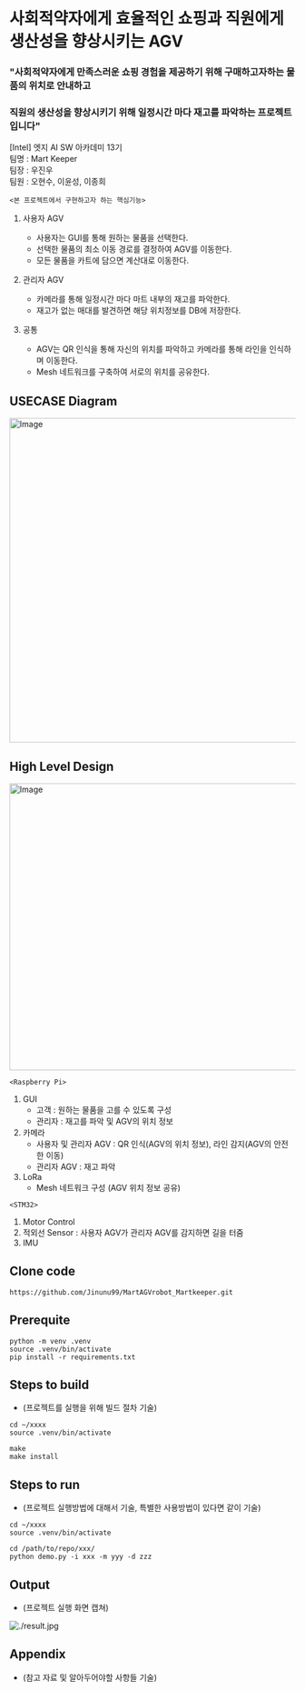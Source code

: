 # 사회적약자에게 효율적인 쇼핑과 직원에게 생산성을 향상시키는 AGV
### "사회적약자에게 만족스러운 쇼핑 경험을 제공하기 위해 구매하고자하는 물품의 위치로 안내하고
### 직원의 생산성을 향상시키기 위해  일정시간 마다 재고를 파악하는 프로젝트입니다"


  
[Intel] 엣지 AI SW 아카데미 13기  
팀명 : Mart Keeper  
팀장 : 우진우  
팀원 : 오현수, 이윤성, 이종희  
  
  
  
`<본 프로젝트에서 구현하고자 하는 핵심기능>`  
1. 사용자 AGV  
   * 사용자는 GUI를 통해 원하는 물품을 선택한다.
   * 선택한 물품의 최소 이동 경로를 결정하여 AGV를 이동한다.
   * 모든 물품을 카트에 담으면 계산대로 이동한다.

2. 관리자 AGV  
   * 카메라를 통해 일정시간 마다 마트 내부의 재고를 파악한다.
   * 재고가 없는 매대를 발견하면 해당 위치정보를 DB에 저장한다.

3. 공통  
   * AGV는 QR 인식을 통해 자신의 위치를 파악하고 카메라를 통해 라인을 인식하며 이동한다.
   * Mesh 네트워크를 구축하여 서로의 위치를 공유한다.
  
  
## USECASE Diagram  
<img width="698" height="571" alt="Image" src="https://github.com/user-attachments/assets/fb9f603c-180b-4c33-b9d5-93e67859392e" />  

  
## High Level Design
<img width="769" height="505" alt="Image" src="https://github.com/user-attachments/assets/00f3d486-be05-4c23-9fb6-ddde2aca593c" />  


`<Raspberry Pi>`  
1. GUI  
   * 고객 : 원하는 물품을 고를 수 있도록 구성  
   * 관리자 : 재고를 파악 및 AGV의 위치 정보  
2. 카메라  
   * 사용자 및 관리자 AGV : QR 인식(AGV의 위치 정보), 라인 감지(AGV의 안전한 이동)  
   * 관리자 AGV : 재고 파악  
3. LoRa  
   * Mesh 네트워크 구성 (AGV 위치 정보 공유)  
  

`<STM32>`  
1. Motor Control  
2. 적외선 Sensor : 사용자 AGV가 관리자 AGV를 감지하면 길을 터줌  
3. IMU  
  
## Clone code

```shell
https://github.com/Jinunu99/MartAGVrobot_Martkeeper.git
```

## Prerequite

```shell
python -m venv .venv
source .venv/bin/activate
pip install -r requirements.txt
```

## Steps to build

* (프로젝트를 실행을 위해 빌드 절차 기술)

```shell
cd ~/xxxx
source .venv/bin/activate

make
make install
```

## Steps to run

* (프로젝트 실행방법에 대해서 기술, 특별한 사용방법이 있다면 같이 기술)

```shell
cd ~/xxxx
source .venv/bin/activate

cd /path/to/repo/xxx/
python demo.py -i xxx -m yyy -d zzz
```

## Output

* (프로젝트 실행 화면 캡쳐)

![./result.jpg](./result.jpg)

## Appendix

* (참고 자료 및 알아두어야할 사항들 기술)
